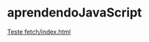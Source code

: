 # aprendendoJavaScript

[Teste fetch/index.html](https://adrianfeijofagundes.github.io/aprendendoJavaScript/promisse-fetch-etc/fetch/)